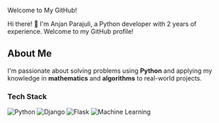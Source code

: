  Welcome to My GitHub!

Hi there! 👋 I'm Anjan Parajuli, a Python developer with 2 years of experience. Welcome to my GitHub profile!

## About Me

I'm passionate about solving problems using **Python** and applying my knowledge in **mathematics** and **algorithms** to real-world projects.

### Tech Stack
![Python](https://img.shields.io/badge/Python-3776AB?style=for-the-badge&logo=python&logoColor=white)
![Django](https://img.shields.io/badge/Django-092E20?style=for-the-badge&logo=django&logoColor=white)
![Flask](https://img.shields.io/badge/Flask-000000?style=for-the-badge&logo=flask&logoColor=white)
![Machine Learning](https://img.shields.io/badge/Machine%20Learning-FF6F61?style=for-the-badge&logo=python&logoColor=white)

